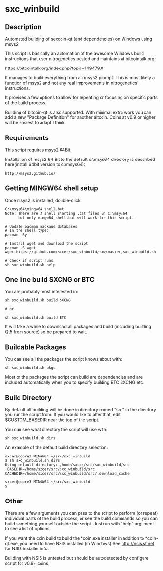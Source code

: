 sxc_winbuild
============

Description
------------
Automated building of sexcoin-qt (and dependencies) on Windows using msys2

This script is basically an automation of the awesome Windows build
instructions that user nitrogenetics posted and maintains at
bitcointalk.org:

  https://bitcointalk.org/index.php?topic=149479.0

It manages to build everything from an msys2 prompt. This is most likely
a function of msys2 and not any real improvements in nitrogenetics'
instructions.

It provides a few options to allow for repeating or focusing on
specific parts of the build process.

Building of bitcoin-qt is also supported. With minimal extra work you can add
a new "Package Definition" for another altcoin. Coins at v0.9 or higher
will be easiest to adapt I think.


Requirements
------------
This script requires msys2 64Bit.

Installation of msys2 64 Bit to the default c:\msys64 directory is described
here(install 64bit version to c:\msys64):

    http://msys2.github.io/


Getting MINGW64 shell setup
------------
Once msys2 is installed, double-click:

    C:\msys64\mingw64_shell.bat
    Note: There are 3 shell starting .bat files in C:\msys64
          but only mingw64_shell.bat will work for this script.

    # Update pacman package databases
    # In the shell type:
    pacman -Sy

    # Install wget and download the script
    pacman -S wget
    wget https://github.com/sxcer/sxc_winbuild/raw/master/sxc_winbuild.sh

    # Check if script runs
    sh sxc_winbuild.sh help


One line build SXCNG or BTC
------------
You are probably most interested in:

    sh sxc_winbuild.sh build SXCNG

    # or

    sh sxc_winbuild.sh build BTC


It will take a while to download all packages and build (including
building Qt5 from source) so be prepared to wait.


Buildable Packages
-----------
You can see all the packages the script knows about with:

    sh sxc_winbuild.sh pkgs

Most of the packages the script can build are dependencies and are included
automatically when you to specify building BTC SXCNG etc.


Build Directory
------------
By default all building will be done in directory named "src" in the directory
you run the script from. If you would like to alter that, edit $CUSTOM_BASEDIR
near the top of the script.

You can see what directory the script will use with:

    sh sxc_winbuild.sh dirs

An example of the default build directory selection:


    sxcer@gcore3 MINGW64 ~/src/sxc_winbuild
    $ sh sxc_winbuild.sh dirs
    Using default directory: /home/sxcer/src/sxc_winbuild/src
     BASEDIR=/home/sxcer/src/sxc_winbuild/src
    CACHEDIR=/home/sxcer/src/sxc_winbuild/src/.download_cache

    sxcer@gcore3 MINGW64 ~/src/sxc_winbuild
    $



Other
------------
There are a few arguments you can pass to the script to perform (or repeat)
individual parts of the build process, or see the build commands so you can
build something yourself outside the script. Just run with "help" argument 
to see a list of options.

If you want the coin build to build the *coin.exe installer in addition to
*coin-qt.exe, you need to have NSIS installed (in Windows)
See http://nsis.sf.net for NSIS installer info.

Building with NSIS is untested but should be autodetected by configure script
for v0.9+ coins
